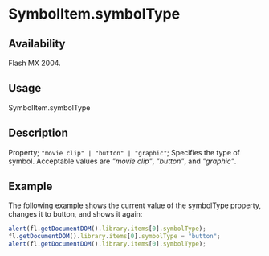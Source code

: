 # SymbolItem.symbolType

## Availability

Flash MX 2004.

## Usage

SymbolItem.symbolType

## Description

Property; `"movie clip" | "button" | "graphic"`; Specifies the type of symbol. Acceptable values are *"movie clip"*, *"button"*, and *"graphic"*.

## Example

The following example shows the current value of the symbolType property, changes it to button, and shows it again:

```javascript
alert(fl.getDocumentDOM().library.items[0].symbolType);
fl.getDocumentDOM().library.items[0].symbolType = "button";
alert(fl.getDocumentDOM().library.items[0].symbolType);
```
